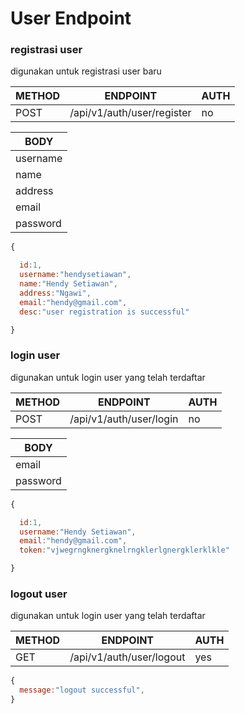 # User Endpoint

### registrasi user

digunakan untuk registrasi user baru

| METHOD | ENDPOINT                   | AUTH |
| ------ | -------------------------- | ---- |
| POST   | /api/v1/auth/user/register | no   |

| BODY     |
| -------- |
| username |
| name     |
| address  |
| email    |
| password |

```js
{

  id:1,
  username:"hendysetiawan",
  name:"Hendy Setiawan",
  address:"Ngawi",
  email:"hendy@gmail.com",
  desc:"user registration is successful"

}

```

### login user

digunakan untuk login user yang telah terdaftar

| METHOD | ENDPOINT                | AUTH |
| ------ | ----------------------- | ---- |
| POST   | /api/v1/auth/user/login | no   |

| BODY     |
| -------- |
| email    |
| password |

```js
{

  id:1,
  username:"Hendy Setiawan",
  email:"hendy@gmail.com",
  token:"vjwegrngknergknelrngklerlgnergklerklkle"

}

```

### logout user

digunakan untuk login user yang telah terdaftar

| METHOD | ENDPOINT                | AUTH |
| ------ | ----------------------- | ---- |
| GET   | /api/v1/auth/user/logout | yes  |

```js
{
  message:"logout successful",
}

```
